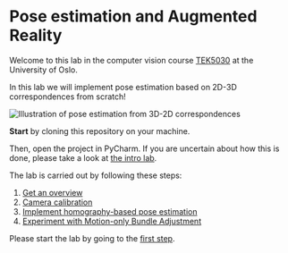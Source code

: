 # Pose estimation and Augmented Reality

Welcome to this lab in the computer vision course [TEK5030] at the University of Oslo.

In this lab we will implement pose estimation based on 2D-3D correspondences from scratch!

![Illustration of pose estimation from 3D-2D correspondences](lab-guide/img/pose_estimation.png)

**Start** by cloning this repository on your machine. 

Then, open the project in PyCharm.
If you are uncertain about how this is done, please take a look at [the intro lab].

The lab is carried out by following these steps:

1. [Get an overview](lab-guide/1-get-an-overview.md)
2. [Camera calibration](lab-guide/2-camera-calibration.md)
3. [Implement homography-based pose estimation](lab-guide/3-implement-homography-based-pose-estimation.md)
4. [Experiment with Motion-only Bundle Adjustment](lab-guide/4-experiment-with-motion-only-bundle-adjustment.md)

Please start the lab by going to the [first step](lab-guide/1-get-an-overview.md).

[TEK5030]: https://www.uio.no/studier/emner/matnat/its/TEK5030/
[the intro lab]: https://github.com/tek5030/lab-intro/blob/master/py/lab-guide/1-open-project-in-pycharm.md